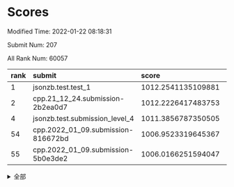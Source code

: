 # Scores

Modified Time: 2022-01-22 08:18:31

Submit Num: 207

All Rank Num: 60057

| rank |               submit               |       score        |       sigma        | pk_num |
| :--- | :--------------------------------- | :----------------- | :----------------- | :----- |
| 1    | jsonzb.test.test_1                 | 1012.2541135109881 | 0.8013530197332129 | 1160   |
| 2    | cpp.21_12_24.submission-2b2ea0d7   | 1012.2226417483753 | 0.781214730306598  | 1161   |
| 4    | jsonzb.test.submission_level_4     | 1011.3856787350505 | 0.771617762601826  | 1156   |
| 54   | cpp.2022_01_09.submission-816672bd | 1006.9523319645367 | 0.7335015734976107 | 1161   |
| 55   | cpp.2022_01_09.submission-5b0e3de2 | 1006.0166251594047 | 0.7276786174569517 | 1163   |


<details>
<summary>全部</summary>

| rank |                 submit                 |       score        |       sigma        | pk_num |
| :--- | :------------------------------------- | :----------------- | :----------------- | :----- |
| 1    | jsonzb.test.test_1                     | 1012.2541135109881 | 0.8013530197332129 | 1160   |
| 2    | cpp.21_12_24.submission-2b2ea0d7       | 1012.2226417483753 | 0.781214730306598  | 1161   |
| 3    | gobigger.level_3.submission_level_3_15 | 1011.3893346351545 | 0.7661253289662798 | 1164   |
| 4    | jsonzb.test.submission_level_4         | 1011.3856787350505 | 0.771617762601826  | 1156   |
| 5    | gobigger.level_3.submission_level_3_42 | 1011.3280798542427 | 0.7890834251829718 | 1155   |
| 6    | gobigger.level_3.submission_level_3_37 | 1011.3238021259934 | 0.7569459371096676 | 1160   |
| 7    | gobigger.level_3.submission_level_3_41 | 1010.7959159940664 | 0.7695461626917337 | 1165   |
| 8    | gobigger.level_3.submission_level_3_27 | 1010.7529722934219 | 0.7669527926773076 | 1166   |
| 9    | gobigger.level_3.submission_level_3_8  | 1010.591332990107  | 0.7674426860452889 | 1165   |
| 10   | gobigger.level_3.submission_level_3_4  | 1010.5326964306176 | 0.7840220677467434 | 1165   |
| 11   | gobigger.level_3.submission_level_3_10 | 1010.4832289842343 | 0.7570827913821929 | 1158   |
| 12   | gobigger.level_3.submission_level_3_3  | 1010.453713670883  | 0.7630473387860973 | 1159   |
| 13   | gobigger.level_3.submission_level_3_21 | 1010.3839281091603 | 0.7529833570892501 | 1158   |
| 14   | gobigger.level_3.submission_level_3_30 | 1010.32176185379   | 0.7626166968925338 | 1162   |
| 15   | gobigger.level_3.submission_level_3_32 | 1010.3216496327657 | 0.7475486097950765 | 1159   |
| 16   | gobigger.level_3.submission_level_3_34 | 1010.2955488275995 | 0.7447917184421629 | 1159   |
| 17   | gobigger.level_3.submission_level_3_25 | 1010.2087585767785 | 0.7743410823420872 | 1162   |
| 18   | gobigger.level_3.submission_level_3_40 | 1010.2057389296269 | 0.7575689798045311 | 1165   |
| 19   | gobigger.level_3.submission_level_3_28 | 1010.0742747974653 | 0.7604435033863783 | 1159   |
| 20   | gobigger.level_3.submission_level_3_29 | 1010.042471997563  | 0.7573793286426679 | 1155   |
| 21   | gobigger.level_3.submission_level_3_1  | 1010.0412208506184 | 0.7614442786476171 | 1160   |
| 22   | gobigger.level_3.submission_level_3_38 | 1009.9985894783841 | 0.761734234242514  | 1159   |
| 23   | gobigger.level_3.submission_level_3_2  | 1009.9875893650178 | 0.7676773895320738 | 1156   |
| 24   | gobigger.level_3.submission_level_3_45 | 1009.9562884875652 | 0.7490221638287158 | 1159   |
| 25   | gobigger.level_3.submission_level_3_35 | 1009.9125737277637 | 0.7485760861163528 | 1155   |
| 26   | gobigger.level_3.submission_level_3_46 | 1009.8178178093085 | 0.7572482366509334 | 1164   |
| 27   | gobigger.level_3.submission_level_3_26 | 1009.8177248801591 | 0.7672809456809038 | 1161   |
| 28   | gobigger.level_3.submission_level_3_6  | 1009.7966701966897 | 0.7801707855893427 | 1158   |
| 29   | gobigger.level_3.submission_level_3_39 | 1009.7906379325357 | 0.7416271511207454 | 1164   |
| 30   | gobigger.level_3.submission_level_3_49 | 1009.7325031066827 | 0.7469286835325699 | 1159   |
| 31   | gobigger.level_3.submission_level_3_48 | 1009.6960806569285 | 0.7686087437870591 | 1165   |
| 32   | gobigger.level_3.submission_level_3_11 | 1009.614468761843  | 0.7565441015170029 | 1160   |
| 33   | gobigger.level_3.submission_level_3_19 | 1009.5298297513066 | 0.7587076321709049 | 1165   |
| 34   | gobigger.level_3.submission_level_3_24 | 1009.5047452676438 | 0.7545873637263067 | 1164   |
| 35   | gobigger.level_3.submission_level_3_5  | 1009.4853670315193 | 0.755445815268499  | 1162   |
| 36   | gobigger.level_3.submission_level_3_0  | 1009.4325731826779 | 0.7616542479119789 | 1160   |
| 37   | gobigger.level_3.submission_level_3_23 | 1009.3444246341036 | 0.7500451359200114 | 1158   |
| 38   | gobigger.level_3.submission_level_3_13 | 1009.29764794965   | 0.7670123191248182 | 1160   |
| 39   | gobigger.level_3.submission_level_3_18 | 1009.1992457617456 | 0.7718441785667624 | 1161   |
| 40   | gobigger.level_3.submission_level_3_44 | 1009.1948005178059 | 0.7561242724007393 | 1160   |
| 41   | gobigger.level_3.submission_level_3_14 | 1009.141147916865  | 0.7556260026187293 | 1162   |
| 42   | gobigger.level_3.submission_level_3_9  | 1009.0868335008444 | 0.7685690905428537 | 1161   |
| 43   | gobigger.level_3.submission_level_3_31 | 1009.020287422038  | 0.7339549402775919 | 1154   |
| 44   | gobigger.level_3.submission_level_3_22 | 1008.9350450425061 | 0.7489166720786676 | 1162   |
| 45   | gobigger.level_3.submission_level_3_16 | 1008.8276260899908 | 0.7402151317658587 | 1162   |
| 46   | gobigger.level_3.submission_level_3_33 | 1008.5880816562209 | 0.750871725574671  | 1162   |
| 47   | gobigger.level_3.submission_level_3_47 | 1008.5543176007525 | 0.7526662402596636 | 1161   |
| 48   | gobigger.level_3.submission_level_3_17 | 1008.5116186682462 | 0.7307762981550476 | 1156   |
| 49   | gobigger.level_3.submission_level_3_20 | 1008.4004938581982 | 0.7369067891327401 | 1162   |
| 50   | gobigger.level_3.submission_level_3_43 | 1008.2627604098075 | 0.7426387778594172 | 1161   |
| 51   | gobigger.level_3.submission_level_3_12 | 1007.8809860845499 | 0.739276349292235  | 1157   |
| 52   | gobigger.level_3.submission_level_3_36 | 1007.8701996508372 | 0.7485132629749821 | 1163   |
| 53   | gobigger.level_3.submission_level_3_7  | 1007.8375337315686 | 0.7452480952452821 | 1158   |
| 54   | cpp.2022_01_09.submission-816672bd     | 1006.9523319645367 | 0.7335015734976107 | 1161   |
| 55   | cpp.2022_01_09.submission-5b0e3de2     | 1006.0166251594047 | 0.7276786174569517 | 1163   |
| 56   | gobigger.level_1.submission_level_1_39 | 1005.652590865367  | 0.7100840245900664 | 1156   |
| 57   | gobigger.level_1.submission_level_1_4  | 1004.5683709124954 | 0.7109298904145757 | 1162   |
| 58   | gobigger.level_1.submission_level_1_26 | 1004.4579935779547 | 0.7178596899218878 | 1167   |
| 59   | gobigger.level_1.submission_level_1_45 | 1004.4458209847816 | 0.7148801261418891 | 1152   |
| 60   | gobigger.level_1.submission_level_1_11 | 1004.2351416482344 | 0.7240224194702412 | 1161   |
| 61   | gobigger.level_1.submission_level_1_41 | 1004.2073923551665 | 0.7087944709228865 | 1163   |
| 62   | gobigger.level_1.submission_level_1_24 | 1004.1757963645864 | 0.7244186827194149 | 1160   |
| 63   | gobigger.level_1.submission_level_1_47 | 1004.0717903417432 | 0.7278680346567911 | 1158   |
| 64   | gobigger.level_1.submission_level_1_15 | 1004.0629481996266 | 0.7214600403268873 | 1164   |
| 65   | gobigger.level_1.submission_level_1_46 | 1003.8446655949409 | 0.7118232327279399 | 1158   |
| 66   | gobigger.level_1.submission_level_1_13 | 1003.8350159030483 | 0.7235833171004648 | 1157   |
| 67   | gobigger.level_1.submission_level_1_38 | 1003.710030321721  | 0.7173243757438371 | 1163   |
| 68   | gobigger.level_1.submission_level_1_17 | 1003.688879713301  | 0.7106076578758043 | 1161   |
| 69   | gobigger.level_1.submission_level_1_49 | 1003.6698931024966 | 0.7176707021365935 | 1164   |
| 70   | gobigger.level_1.submission_level_1_28 | 1003.6695794815188 | 0.7176041254860636 | 1156   |
| 71   | gobigger.level_1.submission_level_1_31 | 1003.6398474808641 | 0.7219629866761903 | 1163   |
| 72   | gobigger.level_1.submission_level_1_20 | 1003.6222119507987 | 0.7166867209964549 | 1162   |
| 73   | gobigger.level_1.submission_level_1_25 | 1003.5891326350388 | 0.7146866487502386 | 1158   |
| 74   | gobigger.level_1.submission_level_1_27 | 1003.5393356765499 | 0.7118527115671386 | 1161   |
| 75   | gobigger.level_1.submission_level_1_34 | 1003.5383332866098 | 0.7100936577013355 | 1162   |
| 76   | gobigger.level_1.submission_level_1_36 | 1003.5233858337612 | 0.7169053227278657 | 1155   |
| 77   | gobigger.level_1.submission_level_1_5  | 1003.4841465250294 | 0.7117724441441382 | 1160   |
| 78   | gobigger.level_1.submission_level_1_1  | 1003.337059018239  | 0.7110571329509912 | 1156   |
| 79   | gobigger.level_1.submission_level_1_30 | 1003.3305517132628 | 0.7243097029163355 | 1164   |
| 80   | gobigger.level_1.submission_level_1_37 | 1003.3144331805282 | 0.7110911974518963 | 1163   |
| 81   | gobigger.level_1.submission_level_1_16 | 1003.2855561711817 | 0.7111563632820422 | 1162   |
| 82   | gobigger.level_1.submission_level_1_19 | 1003.263860875668  | 0.7146854756433071 | 1161   |
| 83   | gobigger.level_1.submission_level_1_6  | 1003.1450395598553 | 0.7052810801696071 | 1164   |
| 84   | gobigger.level_1.submission_level_1_3  | 1003.1420729295135 | 0.7143032237144311 | 1161   |
| 85   | gobigger.level_1.submission_level_1_23 | 1003.1287231388949 | 0.7191648432065967 | 1161   |
| 86   | gobigger.level_1.submission_level_1_42 | 1003.1271050551862 | 0.7108221858081918 | 1163   |
| 87   | gobigger.level_1.submission_level_1_22 | 1002.9931193373379 | 0.7180730805361129 | 1156   |
| 88   | gobigger.level_1.submission_level_1_18 | 1002.8633949558199 | 0.7079403490945286 | 1162   |
| 89   | gobigger.level_1.submission_level_1_29 | 1002.8507192273921 | 0.7248003836345502 | 1160   |
| 90   | gobigger.level_1.submission_level_1_43 | 1002.8399048404484 | 0.7208254317800734 | 1159   |
| 91   | gobigger.level_1.submission_level_1_14 | 1002.7504724779485 | 0.713350803826616  | 1159   |
| 92   | gobigger.level_1.submission_level_1_12 | 1002.746995831797  | 0.7094013728682046 | 1156   |
| 93   | gobigger.level_1.submission_level_1_8  | 1002.7411961040314 | 0.7196291116036045 | 1160   |
| 94   | gobigger.level_1.submission_level_1_32 | 1002.6291334784123 | 0.711116468536715  | 1162   |
| 95   | gobigger.level_1.submission_level_1_48 | 1002.6065028230673 | 0.7297731050830029 | 1160   |
| 96   | gobigger.level_1.submission_level_1_33 | 1002.570774340624  | 0.7159321063584208 | 1161   |
| 97   | gobigger.level_1.submission_level_1_9  | 1002.5078683557389 | 0.708904942351698  | 1158   |
| 98   | gobigger.level_1.submission_level_1_40 | 1002.4647928158705 | 0.7081016840637825 | 1160   |
| 99   | gobigger.level_1.submission_level_1_2  | 1002.4239854915564 | 0.7271669483331232 | 1164   |
| 100  | gobigger.level_1.submission_level_1_10 | 1002.1772168923842 | 0.7164329473135204 | 1165   |
| 101  | gobigger.level_1.submission_level_1_35 | 1002.1434072595963 | 0.7147963473870934 | 1166   |
| 102  | gobigger.level_1.submission_level_1_7  | 1002.1292269897361 | 0.7053505441947325 | 1161   |
| 103  | gobigger.level_1.submission_level_1_21 | 1001.6276062062446 | 0.7142461338732216 | 1165   |
| 104  | gobigger.level_1.submission_level_1_0  | 1001.5808661183637 | 0.7110048500028179 | 1164   |
| 105  | gobigger.level_1.submission_level_1_44 | 1001.5654177265018 | 0.702258265214703  | 1157   |
| 106  | gobigger.random.submission_random_21   | 997.7096905477014  | 0.707645941769383  | 1162   |
| 107  | gobigger.random.submission_random_2    | 997.5639763390685  | 0.7042087174881677 | 1163   |
| 108  | gobigger.random.submission_random_31   | 997.2984637191694  | 0.706652754453484  | 1161   |
| 109  | gobigger.random.submission_random_20   | 997.2721574477754  | 0.7170226955751493 | 1162   |
| 110  | gobigger.random.submission_random_25   | 997.019315261998   | 0.7164797370136308 | 1162   |
| 111  | gobigger.random.submission_random_8    | 996.9635485529592  | 0.7068913668274445 | 1160   |
| 112  | gobigger.random.submission_random_40   | 996.8157671703754  | 0.7245465775307011 | 1156   |
| 113  | gobigger.random.submission_random_44   | 996.7964073741218  | 0.7134930352642389 | 1159   |
| 114  | gobigger.random.submission_random_14   | 996.7027730182476  | 0.7177120990676721 | 1162   |
| 115  | gobigger.random.submission_random_48   | 996.472439454152   | 0.7169817958742467 | 1161   |
| 116  | gobigger.random.submission_random_13   | 996.450174125737   | 0.7025896102935086 | 1153   |
| 117  | gobigger.random.submission_random_26   | 996.3166464572599  | 0.695539507279993  | 1162   |
| 118  | gobigger.random.submission_random_30   | 996.28312546879    | 0.7121906610191997 | 1158   |
| 119  | gobigger.random.submission_random_16   | 996.2298472377927  | 0.7240359204225794 | 1157   |
| 120  | gobigger.random.submission_random_32   | 996.1866688813319  | 0.7096661852071331 | 1161   |
| 121  | gobigger.random.submission_random_47   | 996.1115757080379  | 0.723091779330303  | 1160   |
| 122  | gobigger.random.submission_random_5    | 996.087623803447   | 0.6992945423911768 | 1161   |
| 123  | gobigger.random.submission_random_22   | 996.0743802918715  | 0.7154088228575426 | 1163   |
| 124  | gobigger.random.submission_random_18   | 996.0679466718552  | 0.7066912997580588 | 1161   |
| 125  | gobigger.random.submission_random_12   | 995.9452264592873  | 0.6987065811439391 | 1156   |
| 126  | gobigger.random.submission_random_29   | 995.9334507107643  | 0.7171262676743129 | 1156   |
| 127  | gobigger.random.submission_random_4    | 995.8869982609111  | 0.7161215910772889 | 1163   |
| 128  | gobigger.random.submission_random_35   | 995.8383291314776  | 0.7088476615768539 | 1161   |
| 129  | gobigger.random.submission_random_27   | 995.7933785911467  | 0.7115932554160798 | 1162   |
| 130  | gobigger.random.submission_random_42   | 995.6994117398046  | 0.7019855713616012 | 1161   |
| 131  | gobigger.random.submission_random_28   | 995.6678654628311  | 0.7129422301320126 | 1164   |
| 132  | gobigger.random.submission_random_23   | 995.6097038747347  | 0.7171313849670037 | 1165   |
| 133  | gobigger.random.submission_random_9    | 995.6074301262324  | 0.7181344163457836 | 1158   |
| 134  | gobigger.random.submission_random_37   | 995.5522635437057  | 0.7195943052589654 | 1161   |
| 135  | gobigger.random.submission_random_24   | 995.5454855163083  | 0.7221515689915289 | 1162   |
| 136  | gobigger.random.submission_random_1    | 995.5395097362517  | 0.7048039079970894 | 1165   |
| 137  | gobigger.random.submission_random_19   | 995.5235982244743  | 0.7165237657649779 | 1161   |
| 138  | gobigger.random.submission_random_3    | 995.4977298268842  | 0.7224729291650664 | 1161   |
| 139  | gobigger.random.submission_random_45   | 995.4957429099654  | 0.7300740824257669 | 1160   |
| 140  | gobigger.random.submission_random_17   | 995.476689905384   | 0.7156180641752203 | 1161   |
| 141  | gobigger.random.submission_random_38   | 995.4737258902767  | 0.6966374901343967 | 1159   |
| 142  | gobigger.random.submission_random_41   | 995.4048604374847  | 0.7087666271080627 | 1157   |
| 143  | gobigger.random.submission_random_49   | 995.2675288791406  | 0.7176325224592242 | 1155   |
| 144  | gobigger.random.submission_random_39   | 995.2351804275525  | 0.7198486411584827 | 1156   |
| 145  | gobigger.random.submission_random_15   | 995.2077407993586  | 0.7125456351457062 | 1161   |
| 146  | gobigger.random.submission_random_33   | 995.1708942654008  | 0.7374276481903919 | 1158   |
| 147  | gobigger.random.submission_random_46   | 995.1610970090748  | 0.7184186605057591 | 1159   |
| 148  | gobigger.random.submission_random_43   | 995.1509575532955  | 0.7161584988207853 | 1160   |
| 149  | gobigger.random.submission_random_11   | 995.1156393532319  | 0.7253836716829537 | 1159   |
| 150  | gobigger.random.submission_random_36   | 995.0403960316702  | 0.7052364541280436 | 1163   |
| 151  | gobigger.random.submission_random_6    | 995.0273139620147  | 0.7274567663846236 | 1165   |
| 152  | gobigger.random.submission_random_7    | 994.9814793497042  | 0.7181325828403164 | 1159   |
| 153  | gobigger.random.submission_random_0    | 994.9372739846062  | 0.7268092597298331 | 1156   |
| 154  | gobigger.random.submission_random_34   | 994.6687776688547  | 0.7212617893667889 | 1165   |
| 155  | gobigger.random.submission_random_10   | 994.6535494508031  | 0.7228558674616367 | 1158   |
| 156  | gobigger.level_2.submission_level_2_38 | 993.8629330265551  | 0.7420163577375171 | 1162   |
| 157  | gobigger.level_2.submission_level_2_6  | 993.6106664953354  | 0.717943375549914  | 1165   |
| 158  | gobigger.level_2.submission_level_2_49 | 993.4793408196626  | 0.7382219179530867 | 1158   |
| 159  | gobigger.level_2.submission_level_2_43 | 993.380355422351   | 0.7297637924340807 | 1163   |
| 160  | gobigger.level_2.submission_level_2_21 | 993.3344149922553  | 0.7213379641467199 | 1157   |
| 161  | gobigger.level_2.submission_level_2_44 | 993.2030828731845  | 0.7412146356567737 | 1152   |
| 162  | gobigger.level_2.submission_level_2_30 | 993.0979679572195  | 0.7230012102533394 | 1155   |
| 163  | gobigger.level_2.submission_level_2_24 | 992.9818706866329  | 0.7200525540594666 | 1164   |
| 164  | gobigger.level_2.submission_level_2_4  | 992.9648411777973  | 0.7207944636194046 | 1159   |
| 165  | gobigger.level_2.submission_level_2_5  | 992.7504428197913  | 0.7305957382040058 | 1162   |
| 166  | gobigger.level_2.submission_level_2_29 | 992.7367962173722  | 0.7380404110591336 | 1164   |
| 167  | gobigger.level_2.submission_level_2_32 | 992.7202025207779  | 0.747356941602257  | 1155   |
| 168  | gobigger.level_2.submission_level_2_3  | 992.6757721338988  | 0.7424480521452338 | 1159   |
| 169  | gobigger.level_2.submission_level_2_14 | 992.6485655582346  | 0.7309247550973139 | 1164   |
| 170  | gobigger.level_2.submission_level_2_33 | 992.6135695259507  | 0.7301017080591179 | 1164   |
| 171  | gobigger.level_2.submission_level_2_11 | 992.5729165482799  | 0.7309138899310472 | 1167   |
| 172  | gobigger.level_2.submission_level_2_48 | 992.5707749865271  | 0.7388034324957742 | 1161   |
| 173  | gobigger.level_2.submission_level_2_20 | 992.5554791839469  | 0.7453030350655591 | 1163   |
| 174  | gobigger.level_2.submission_level_2_34 | 992.4528805269309  | 0.7344276918948588 | 1162   |
| 175  | gobigger.level_2.submission_level_2_42 | 992.4527697866316  | 0.7446503509891514 | 1161   |
| 176  | gobigger.level_2.submission_level_2_12 | 992.3268691779214  | 0.7395594876237691 | 1160   |
| 177  | gobigger.level_2.submission_level_2_45 | 992.3147977756179  | 0.7570351802763432 | 1162   |
| 178  | gobigger.level_2.submission_level_2_17 | 992.3029589769709  | 0.7472965055420187 | 1157   |
| 179  | gobigger.level_2.submission_level_2_36 | 992.1738649089724  | 0.724175682574901  | 1167   |
| 180  | gobigger.level_2.submission_level_2_15 | 992.1717613334129  | 0.7402876972460654 | 1161   |
| 181  | gobigger.level_2.submission_level_2_9  | 992.1491824427366  | 0.7290571736132281 | 1158   |
| 182  | gobigger.level_2.submission_level_2_22 | 992.104911690237   | 0.7588425092370519 | 1161   |
| 183  | gobigger.level_2.submission_level_2_2  | 992.0906346951768  | 0.7462844049585216 | 1158   |
| 184  | gobigger.level_2.submission_level_2_35 | 992.0713259148928  | 0.7417630326342161 | 1161   |
| 185  | gobigger.level_2.submission_level_2_7  | 992.0249569918278  | 0.7441105494369172 | 1166   |
| 186  | gobigger.level_2.submission_level_2_23 | 991.9787333933801  | 0.7509283500706815 | 1158   |
| 187  | gobigger.level_2.submission_level_2_10 | 991.9625848262589  | 0.7399284363285081 | 1166   |
| 188  | gobigger.level_2.submission_level_2_41 | 991.9301948513729  | 0.744556471471513  | 1158   |
| 189  | gobigger.level_2.submission_level_2_26 | 991.8710329554877  | 0.7459284274228688 | 1167   |
| 190  | gobigger.level_2.submission_level_2_25 | 991.8228469852298  | 0.7345627452529702 | 1162   |
| 191  | gobigger.level_2.submission_level_2_28 | 991.7221825984088  | 0.7477448424253871 | 1164   |
| 192  | gobigger.level_2.submission_level_2_0  | 991.6717647535086  | 0.7524892758992046 | 1158   |
| 193  | gobigger.level_2.submission_level_2_18 | 991.579511133513   | 0.7646921645628053 | 1157   |
| 194  | gobigger.level_2.submission_level_2_40 | 991.5640683921148  | 0.7340257262333196 | 1158   |
| 195  | gobigger.level_2.submission_level_2_39 | 991.5075977525344  | 0.7437179631294233 | 1158   |
| 196  | gobigger.level_2.submission_level_2_13 | 991.5011596516958  | 0.7594229470985726 | 1162   |
| 197  | gobigger.level_2.submission_level_2_8  | 991.4819984790212  | 0.7533546978416225 | 1165   |
| 198  | gobigger.level_2.submission_level_2_1  | 991.4470525443336  | 0.740316491068092  | 1158   |
| 199  | gobigger.level_2.submission_level_2_37 | 991.3514455902616  | 0.7685955703491292 | 1158   |
| 200  | gobigger.level_2.submission_level_2_31 | 991.3223602202016  | 0.7446804430021698 | 1160   |
| 201  | gobigger.level_2.submission_level_2_47 | 991.2249428198048  | 0.7558955878383009 | 1156   |
| 202  | gobigger.level_2.submission_level_2_46 | 991.1853467826427  | 0.7412074661639744 | 1156   |
| 203  | gobigger.level_2.submission_level_2_19 | 990.9710324147092  | 0.7543632429950833 | 1159   |
| 204  | gobigger.level_2.submission_level_2_27 | 990.9575599548332  | 0.7542988419918212 | 1162   |
| 205  | gobigger.level_2.submission_level_2_16 | 990.6541687765592  | 0.766559704237038  | 1163   |
| 206  | gobigger.none.submission_none_0        | 976.4539217834881  | 1.3142608605463726 | 1160   |
| 207  | gobigger.none.submission_none_1        | 976.0118697095601  | 1.4191910619679526 | 1166   |

</details>